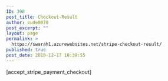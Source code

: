 ```yaml
---
ID: 398
post_title: Checkout-Result
author: sude0070
post_excerpt: ""
layout: page
permalink: >
  https://swarah1.azurewebsites.net/stripe-checkout-result/
published: true
post_date: 2019-12-17 18:39:55
---
```

[accept_stripe_payment_checkout]